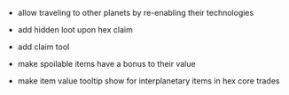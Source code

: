 
- allow traveling to other planets by re-enabling their technologies

- add hidden loot upon hex claim

- add claim tool

- make spoilable items have a bonus to their value

- make item value tooltip show for interplanetary items in hex core trades
